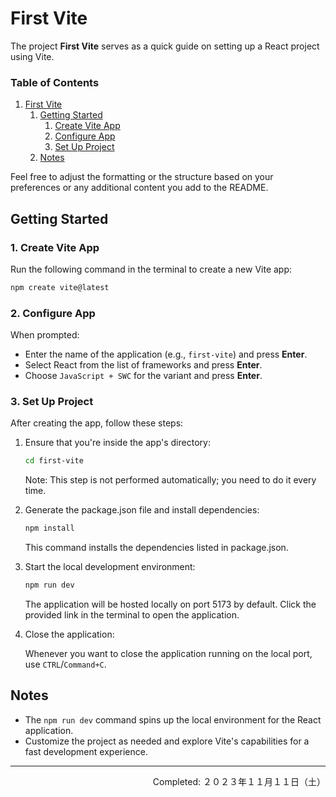 # First Vite

The project **First Vite** serves as a quick guide on setting up a React project using Vite.

### Table of Contents
1. [First Vite](#first-vite)
   1. [Getting Started](#getting-started)
      1. [Create Vite App](#1-create-vite-app)
      2. [Configure App](#2-configure-app)
      3. [Set Up Project](#3-set-up-project)
   2. [Notes](#notes)

Feel free to adjust the formatting or the structure based on your preferences or any additional content you add to the README.

## Getting Started

### 1. Create Vite App

Run the following command in the terminal to create a new Vite app:

```bash
npm create vite@latest
```

### 2. Configure App

When prompted:
- Enter the name of the application (e.g., `first-vite`) and press **Enter**.
- Select React from the list of frameworks and press **Enter**.
- Choose `JavaScript + SWC` for the variant and press **Enter**.

### 3. Set Up Project

After creating the app, follow these steps:

1. Ensure that you're inside the app's directory:

   ```bash
   cd first-vite
   ```

   Note: This step is not performed automatically; you need to do it every time.

2. Generate the package.json file and install dependencies:

   ```bash
   npm install
   ```

   This command installs the dependencies listed in package.json.

3. Start the local development environment:

   ```bash
   npm run dev
   ```

   The application will be hosted locally on port 5173 by default. Click the provided link in the terminal to open the application.

4. Close the application:

   Whenever you want to close the application running on the local port, use `CTRL`/`Command+C`.

## Notes

- The `npm run dev` command spins up the local environment for the React application.
- Customize the project as needed and explore Vite's capabilities for a fast development experience.

---
<p align="right">Completed: ２０２３年１１月１１日（土）</p>